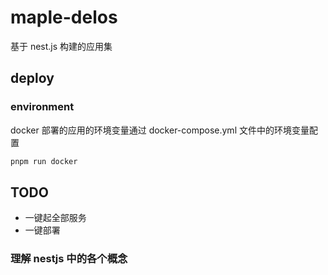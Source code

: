 # maple-delos

基于 nest.js 构建的应用集

## deploy

### environment

docker 部署的应用的环境变量通过 docker-compose.yml 文件中的环境变量配置

```sh
pnpm run docker
```

## TODO

- 一键起全部服务
- 一键部署

### 理解 nestjs 中的各个概念
